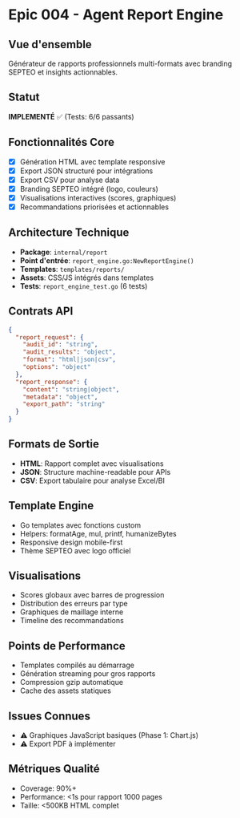 # Epic 004 - Agent Report Engine

## Vue d'ensemble
Générateur de rapports professionnels multi-formats avec branding SEPTEO et insights actionnables.

## Statut
**IMPLEMENTÉ** ✅ (Tests: 6/6 passants)

## Fonctionnalités Core
- [x] Génération HTML avec template responsive
- [x] Export JSON structuré pour intégrations
- [x] Export CSV pour analyse data
- [x] Branding SEPTEO intégré (logo, couleurs)
- [x] Visualisations interactives (scores, graphiques)
- [x] Recommandations priorisées et actionnables

## Architecture Technique
- **Package**: `internal/report`
- **Point d'entrée**: `report_engine.go:NewReportEngine()`
- **Templates**: `templates/reports/`
- **Assets**: CSS/JS intégrés dans templates
- **Tests**: `report_engine_test.go` (6 tests)

## Contrats API
```json
{
  "report_request": {
    "audit_id": "string",
    "audit_results": "object",
    "format": "html|json|csv",
    "options": "object"
  },
  "report_response": {
    "content": "string|object",
    "metadata": "object",
    "export_path": "string"
  }
}
```

## Formats de Sortie
- **HTML**: Rapport complet avec visualisations
- **JSON**: Structure machine-readable pour APIs
- **CSV**: Export tabulaire pour analyse Excel/BI

## Template Engine
- Go templates avec fonctions custom
- Helpers: formatAge, mul, printf, humanizeBytes
- Responsive design mobile-first
- Thème SEPTEO avec logo officiel

## Visualisations
- Scores globaux avec barres de progression
- Distribution des erreurs par type
- Graphiques de maillage interne
- Timeline des recommandations

## Points de Performance
- Templates compilés au démarrage
- Génération streaming pour gros rapports
- Compression gzip automatique
- Cache des assets statiques

## Issues Connues
- ⚠️ Graphiques JavaScript basiques (Phase 1: Chart.js)
- ⚠️ Export PDF à implémenter

## Métriques Qualité
- Coverage: 90%+
- Performance: <1s pour rapport 1000 pages
- Taille: <500KB HTML complet